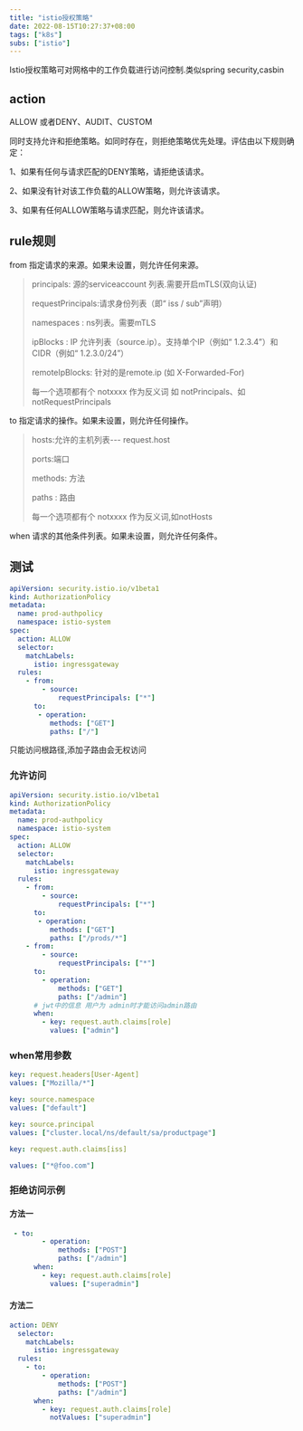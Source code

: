 ```yaml
---
title: "istio授权策略"
date: 2022-08-15T10:27:37+08:00
tags: ["k8s"]
subs: ["istio"]
---
```


Istio授权策略可对网格中的工作负载进行访问控制.类似spring security,casbin

## action

 ALLOW 或者DENY、AUDIT、CUSTOM

 同时支持允许和拒绝策略。如同时存在，则拒绝策略优先处理。评估由以下规则确定：

1、如果有任何与请求匹配的DENY策略，请拒绝该请求。

2、如果没有针对该工作负载的ALLOW策略，则允许该请求。

3、如果有任何ALLOW策略与请求匹配，则允许该请求。

##  rule规则

from  指定请求的来源。如果未设置，则允许任何来源。

> principals: 源的serviceaccount 列表.需要开启mTLS(双向认证)
>
> requestPrincipals:请求身份列表（即“ iss / sub”声明）
>
> namespaces : ns列表。需要mTLS
>
> ipBlocks : IP 允许列表（source.ip）。支持单个IP（例如“ 1.2.3.4”）和CIDR（例如“ 1.2.3.0/24”）
>
> remoteIpBlocks: 针对的是remote.ip (如 X-Forwarded-For)
>
> 每一个选项都有个 notxxxx  作为反义词 如 notPrincipals、如notRequestPrincipals

to 指定请求的操作。如果未设置，则允许任何操作。

> hosts:允许的主机列表--- request.host
>
> ports:端口
>
> methods: 方法
>
> paths : 路由
>
> 每一个选项都有个 notxxxx  作为反义词,如notHosts

when  请求的其他条件列表。如果未设置，则允许任何条件。

## 测试

```yaml
apiVersion: security.istio.io/v1beta1
kind: AuthorizationPolicy
metadata:
  name: prod-authpolicy
  namespace: istio-system
spec:
  action: ALLOW
  selector:
    matchLabels:
      istio: ingressgateway
  rules:
    - from:
        - source:
            requestPrincipals: ["*"]
      to:
       - operation:
          methods: ["GET"]
          paths: ["/"]
```

只能访问根路径,添加子路由会无权访问

### 允许访问

```yaml
apiVersion: security.istio.io/v1beta1
kind: AuthorizationPolicy
metadata:
  name: prod-authpolicy
  namespace: istio-system
spec:
  action: ALLOW
  selector:
    matchLabels:
      istio: ingressgateway
  rules:
    - from:
        - source:
            requestPrincipals: ["*"]
      to:
       - operation:
          methods: ["GET"]
          paths: ["/prods/*"]
    - from:
        - source:
            requestPrincipals: ["*"]
      to:
        - operation:
            methods: ["GET"]
            paths: ["/admin"]
      # jwt中的信息 用户为 admin时才能访问admin路由
      when:
        - key: request.auth.claims[role]
          values: ["admin"]
```

### when常用参数

```yaml
key: request.headers[User-Agent]
values: ["Mozilla/*"]

key: source.namespace
values: ["default"]

key: source.principal
values: ["cluster.local/ns/default/sa/productpage"]

key: request.auth.claims[iss]

values: ["*@foo.com"]
```

### 拒绝访问示例

#### 方法一

```yaml
 - to:
        - operation:
            methods: ["POST"]
            paths: ["/admin"]
      when:
        - key: request.auth.claims[role]
          values: ["superadmin"]

```

#### 方法二

```yaml
action: DENY
  selector:
    matchLabels:
      istio: ingressgateway
  rules:
    - to:
        - operation:
            methods: ["POST"]
            paths: ["/admin"]
      when:
        - key: request.auth.claims[role]
          notValues: ["superadmin"]
```





